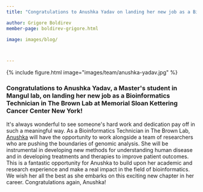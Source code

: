 ```yaml
---
title: "Congratulations to Anushka Yadav on landing her new job as a Bioinformatics Analyst at NYU Grossman School of Medicine"

author: Grigore Boldirev
member-page: boldirev-grigore.html

image: images/blog/



---
```

{% include figure.html image="images/team/anushka-yadav.jpg" %}


### Congratulations to Anushka Yadav, a Master's student in Mangul lab, on landing her new job as a Bioinformatics Technician in The Brown Lab at Memorial Sloan Kettering Cancer Center New York!
It's always wonderful to see someone's hard work and dedication pay off in such a meaningful way. As a Bioinformatics Technician in The Brown Lab, [Anushka](https://mangul-lab-usc.github.io/members/yadav-anushka.html) will have the opportunity to work alongside a team of researchers who are pushing the boundaries of genomic analysis. She will be instrumental in developing new methods for understanding human disease and in developing treatments and therapies to improve patient outcomes. This is a fantastic opportunity for Anushka to build upon her academic and research experience and make a real impact in the field of bioinformatics. We wish her all the best as she embarks on this exciting new chapter in her career. Congratulations again, Anushka!
